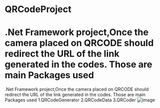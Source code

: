 # QRCodeProject

.Net Framework project,Once the camera placed on QRCODE should redirect the URL of the link generated in the codes.
Those are main Packages used
============================
.Net Framework project,Once the camera placed on QRCODE should redirect the URL of the link generated in the codes.
Those are main Packages used
1.QRCodeGenerator
2.QRCodeData
3.QRCoder
![image](https://user-images.githubusercontent.com/62624966/215130099-195217a0-78cb-4c96-943b-d0ff4dfb98c6.png)
